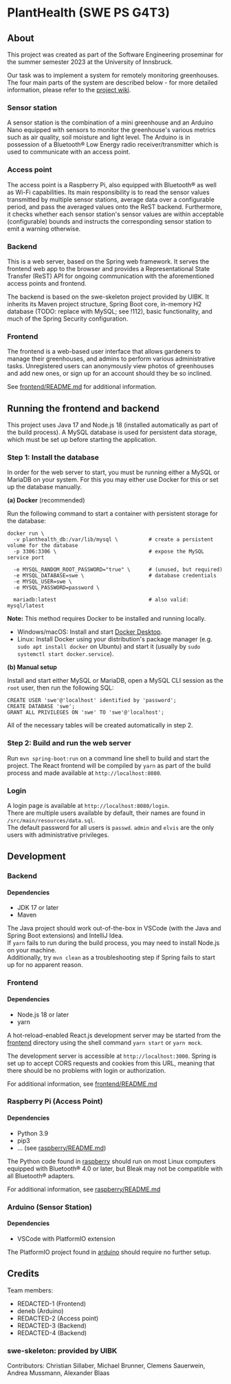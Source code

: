 # PlantHealth (SWE PS G4T3)

## About

This project was created as part of the Software Engineering proseminar for the summer semester 2023 at the University of Innsbruck.

Our task was to implement a system for remotely monitoring greenhouses. The four main parts of the system are described below - for more detailed information, please refer to the [project wiki](https://git.uibk.ac.at/informatik/qe/swess23/group4/g4t3/-/wikis/home).

### Sensor station

A sensor station is the combination of a mini greenhouse and an Arduino Nano equipped with sensors to monitor the greenhouse's various metrics such as air quality, soil moisture and light level. The Arduino is in possession of a Bluetooth® Low Energy radio receiver/transmitter which is used to communicate with an access point.

### Access point

The access point is a Raspberry Pi, also equipped with Bluetooth® as well as Wi-Fi capabilities. Its main responsibility is to read the sensor values transmitted by multiple sensor stations, average data over a configurable period, and pass the averaged values onto the ReST backend. Furthermore, it checks whether each sensor station's sensor values are within acceptable (configurable) bounds and instructs the corresponding sensor station to emit a warning otherwise.

### Backend

This is a web server, based on the Spring web framework. It serves the frontend web app to the browser and provides a Representational State Transfer (ReST) API for ongoing communication with the aforementioned access points and frontend.

The backend is based on the swe-skeleton project provided by UIBK. It inherits its Maven project structure, Spring Boot core, in-memory H2 database (TODO: replace with MySQL; see !112), basic functionality, and much of the Spring Security configuration.

### Frontend

The frontend is a web-based user interface that allows gardeners to manage their greenhouses, and admins to perform various administrative tasks. Unregistered users can anonymously view photos of greenhouses and add new ones, or sign up for an account should they be so inclined.

See [frontend/README.md](frontend/README.md) for additional information.

## Running the frontend and backend

This project uses Java 17 and Node.js 18 (installed automatically as part of the build process). A MySQL database is used for persistent data storage, which must be set up before starting the application.

### Step 1: Install the database

In order for the web server to start, you must be running either a MySQL or MariaDB on your system. For this you may either use Docker for this or set up the database manually.

**(a) Docker** (recommended)

Run the following command to start a container with persistent storage for the database:

```
docker run \
  -v planthealth_db:/var/lib/mysql \          # create a persistent volume for the database
  -p 3306:3306 \                              # expose the MySQL service port

  -e MYSQL_RANDOM_ROOT_PASSWORD="true" \      # (unused, but required)
  -e MYSQL_DATABASE=swe \                     # database credentials
  -e MYSQL_USER=swe \
  -e MYSQL_PASSWORD=password \

  mariadb:latest                              # also valid: mysql/latest
```

**Note:** This method requires Docker to be installed and running locally.

- Windows/macOS: Install and start [Docker Desktop](https://www.docker.com/products/docker-desktop/).
- Linux: Install Docker using your distribution's package manager (e.g. `sudo apt install docker` on Ubuntu) and start it (usually by `sudo systemctl start docker.service`).

**(b) Manual setup**

Install and start either MySQL or MariaDB, open a MySQL CLI session as the `root` user, then run the following SQL:

```
CREATE USER 'swe'@'localhost' identified by 'password';
CREATE DATABASE 'swe';
GRANT ALL PRIVILEGES ON 'swe' TO 'swe'@'localhost';
```

All of the necessary tables will be created automatically in step 2.

### Step 2: Build and run the web server

Run `mvn spring-boot:run` on a command line shell to build and start the project. The React frontend will be compiled by `yarn` as part of the build process and made available at `http://localhost:8080`.

### Login

A login page is available at `http://localhost:8080/login`.\
There are multiple users available by default, their names are found in `/src/main/resources/data.sql`.\
The default password for all users is `passwd`. `admin` and `elvis` are the only users with administrative privileges.

## Development

### Backend

#### Dependencies

- JDK 17 or later
- Maven

The Java project should work out-of-the-box in VSCode (with the Java and Spring Boot extensions) and IntelliJ Idea.\
If `yarn` fails to run during the build process, you may need to install Node.js on your machine.\
Additionally, try `mvn clean` as a troubleshooting step if Spring fails to start up for no apparent reason.

### Frontend

#### Dependencies

- Node.js 18 or later
- yarn

A hot-reload-enabled React.js development server may be started from the [frontend](frontend/) directory using the shell command `yarn start` or `yarn mock`.

The development server is accessible at `http://localhost:3000`. Spring is set up to accept CORS requests and cookies from this URL, meaning that there should be no problems with login or authorization.

For additional information, see [frontend/README.md](frontend/README.md)

### Raspberry Pi (Access Point)

#### Dependencies

- Python 3.9
- pip3
- ... (see [raspberry/README.md](raspberry/README.md))

The Python code found in [raspberry](raspberry/) should run on most Linux computers equipped with Bluetooth® 4.0 or later, but Bleak may not be compatible with all Bluetooth® adapters.

For additional information, see [raspberry/README.md](raspberry/README.md)

### Arduino (Sensor Station)

#### Dependencies

- VSCode with PlatformIO extension

The PlatformIO project found in [arduino](arduino/) should require no further setup.

## Credits

Team members:

- REDACTED-1 (Frontend)
- deneb (Arduino)
- REDACTED-2 (Access point)
- REDACTED-3 (Backend)
- REDACTED-4 (Backend)

### swe-skeleton: provided by UIBK

Contributors:
Christian Sillaber,
Michael Brunner,
Clemens Sauerwein,
Andrea Mussmann,
Alexander Blaas
